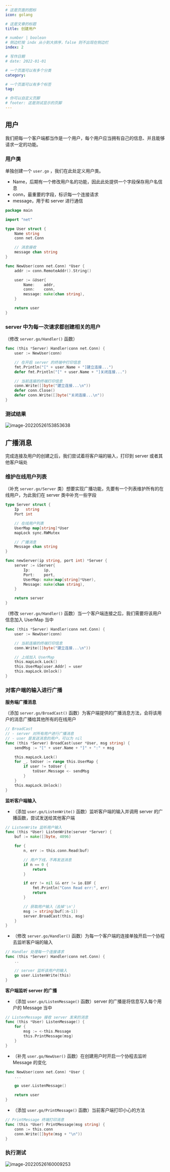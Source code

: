 ```yaml
---
# 这是页面的图标
icon: golang

# 这是文章的标题
title: 创建用户

# number | boolean
# 侧边栏按 indx 从小到大排序，false 则不出现在侧边栏
index: 2

# 写作日期
# date: 2022-01-01

# 一个页面可以有多个分类
category: 

# 一个页面可以有多个标签
tag: 

# 你可以自定义页脚
# footer: 这是测试显示的页脚
---
```




## 用户

我们把每一个客户端都当作是一个用户，每个用户应当拥有自己的信息、并且能够请求一定的功能。



### 用户类

单独创建一个 `user.go` ，我们在此处定义用户类。

- Name，后期有一个修改用户名的功能，因此此处提供一个字段保存用户名信息
- conn，最重要的字段，标识每一个连接请求
- message，用于和 server 进行通信

```go
package main

import "net"

type User struct {
	Name string
	conn net.Conn

	// 消息接收
	message chan string
}

func NewUser(conn net.Conn) *User {
	addr := conn.RemoteAddr().String()

	user := &User{
		Name:    addr,
		conn:    conn,
		message: make(chan string),
	}

	return user
}
```



### server 中为每一次请求都创建相关的用户

（修改 `server.go/Handler()` 函数）

```go
func (this *Server) Handler(conn net.Conn) {
	user := NewUser(conn)

	// 在开启 server 的终端中打印信息
	fmt.Println("[" + user.Name + "]建立连接...")
	defer fmt.Println("[" + user.Name + "]关闭连接...")

	// 当前连接的终端打印信息
	conn.Write([]byte("建立连接...\n"))
	defer conn.Close()
	defer conn.Write([]byte("关闭连接...\n"))
}
```



### 测试结果

 ![image-20220526153853638](./img/image-20220526153853638.png)



## 广播消息

完成连接及用户的创建之后，我们尝试着将客户端的输入，打印到 server  或者其他客户端处



### 维护在线用户列表

（补充 `server.go/Server` 类）想要实现广播功能，先要有一个列表维护所有的在线用户，为此我们在 server 类中补充一些字段

```go
type Server struct {
	Ip   string
	Port int

	// 在线用户列表
	UserMap map[string]*User
	mapLock sync.RWMutex

	// 广播消息
	Message chan string
}

func newServer(ip string, port int) *Server {
	server := &Server{
		Ip:      ip,
		Port:    port,
		UserMap: make(map[string]*User),
		Message: make(chan string),
	}

	return server
}
```



（修改 `server.go/Handler()` 函数）当一个客户端连接之后，我们需要将该用户信息加入 UserMap 当中

```go
func (this *Server) Handler(conn net.Conn) {
	user := NewUser(conn)

	// 当前连接的终端打印信息
	conn.Write([]byte("建立连接...\n"))

	// 上线加入 UserMap
	this.mapLock.Lock()
	this.UserMap[user.Addr] = user
	this.mapLock.Unlock()
}
```



### 对客户端的输入进行广播



**服务端广播消息**

（添加 `server.go/BroadCast()` 函数）为客户端提供的广播消息方法，会将该用户的消息广播给其他所有的在线用户

```go
// BroadCast
// - server 对所有用户进行广播消息
// - user 是发送消息的用户，可以为 nil
func (this *Server) BroadCast(user *User, msg string) {
	sendMsg := "[" + user.Name + "]" + ":" + msg

	this.mapLock.Lock()
	for _, toUser := range this.UserMap {
		if user != toUser {
			toUser.Message <- sendMsg
		}
	}
	this.mapLock.Unlock()
}
```





**监听客户端输入**

- （添加 `user.go/ListenWrite()` 函数）监听客户端的输入并调用 server 的广播函数，尝试发送给其他客户端

```go
// ListenWrite 监听用户输入
func (this *User) ListenWrite(server *Server) {
	buf := make([]byte, 4096)

	for {
		n, err := this.conn.Read(buf)

		// 用户下线，不再发送消息
		if n == 0 {
			return
		}

		if err != nil && err != io.EOF {
			fmt.Println("Conn Read err:", err)
			return
		}

		// 获取用户输入（去掉'\n'）
		msg := string(buf[:n-1])
		server.BroadCast(this, msg)
	}
}
```

- （修改 `server.go/Handler()` 函数）为每一个客户端的连接单独开启一个协程去监听客户端的输入

```go
// Handler 处理每一个连接请求
func (this *Server) Handler(conn net.Conn) {
	..

	// server 监听该用户的输入
	go user.ListenWrite(this)
}
```



**客户端监听 server 的广播**

- （添加 `user.go/ListenMessage()` 函数）server 的广播是将信息写入每个用户的 Message 当中

```go
// ListenMessage 接收 server 发来的消息
func (this *User) ListenMessage() {
	for {
		msg := <-this.Message
		this.PrintMessage(msg)
	}
}
```

- （补充 `user.go/NewUser()` 函数）在创建用户时开启一个协程去监听 Message 的变化

```go
func NewUser(conn net.Conn) *User {
	...

	go user.ListenMessage()

	return user
}
```

- （添加 `user.go/PrintMessage()` 函数）当前客户端打印小心的方法

```go
// PrintMessage 终端打印消息
func (this *User) PrintMessage(msg string) {
	conn := this.conn
	conn.Write([]byte(msg + "\n"))
}
```





### 执行测试

![image-20220526160009253](./img/image-20220526160009253.png)
